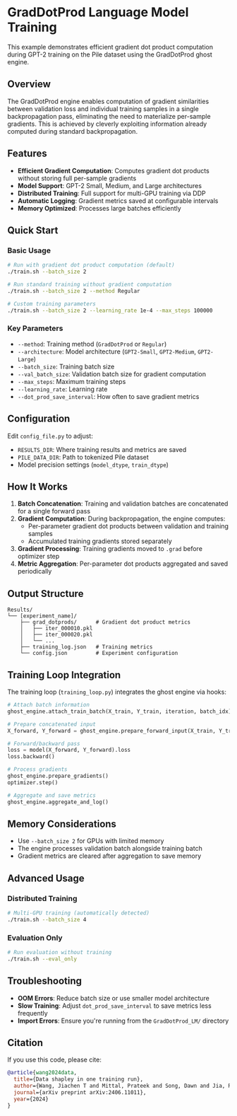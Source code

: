# GradDotProd Language Model Training

This example demonstrates efficient gradient dot product computation during GPT-2 training on the Pile dataset using the GradDotProd ghost engine.

## Overview

The GradDotProd engine enables computation of gradient similarities between validation loss and individual training samples in a single backpropagation pass, eliminating the need to materialize per-sample gradients. This is achieved by cleverly exploiting information already computed during standard backpropagation.

## Features

- **Efficient Gradient Computation**: Computes gradient dot products without storing full per-sample gradients
- **Model Support**: GPT-2 Small, Medium, and Large architectures
- **Distributed Training**: Full support for multi-GPU training via DDP
- **Automatic Logging**: Gradient metrics saved at configurable intervals
- **Memory Optimized**: Processes large batches efficiently

## Quick Start

### Basic Usage

```bash
# Run with gradient dot product computation (default)
./train.sh --batch_size 2

# Run standard training without gradient computation
./train.sh --batch_size 2 --method Regular

# Custom training parameters
./train.sh --batch_size 2 --learning_rate 1e-4 --max_steps 100000
```

### Key Parameters

- `--method`: Training method (`GradDotProd` or `Regular`)
- `--architecture`: Model architecture (`GPT2-Small`, `GPT2-Medium`, `GPT2-Large`)
- `--batch_size`: Training batch size
- `--val_batch_size`: Validation batch size for gradient computation
- `--max_steps`: Maximum training steps
- `--learning_rate`: Learning rate
- `--dot_prod_save_interval`: How often to save gradient metrics

## Configuration

Edit `config_file.py` to adjust:
- `RESULTS_DIR`: Where training results and metrics are saved
- `PILE_DATA_DIR`: Path to tokenized Pile dataset
- Model precision settings (`model_dtype`, `train_dtype`)

## How It Works

1. **Batch Concatenation**: Training and validation batches are concatenated for a single forward pass
2. **Gradient Computation**: During backpropagation, the engine computes:
   - Per-parameter gradient dot products between validation and training samples
   - Accumulated training gradients stored separately
3. **Gradient Processing**: Training gradients moved to `.grad` before optimizer step
4. **Metric Aggregation**: Per-parameter dot products aggregated and saved periodically

## Output Structure

```
Results/
└── [experiment_name]/
    ├── grad_dotprods/      # Gradient dot product metrics
    │   ├── iter_000010.pkl
    │   ├── iter_000020.pkl
    │   └── ...
    ├── training_log.json   # Training metrics
    └── config.json         # Experiment configuration
```

## Training Loop Integration

The training loop (`training_loop.py`) integrates the ghost engine via hooks:

```python
# Attach batch information
ghost_engine.attach_train_batch(X_train, Y_train, iteration, batch_idx)

# Prepare concatenated input
X_forward, Y_forward = ghost_engine.prepare_forward_input(X_train, Y_train)

# Forward/backward pass
loss = model(X_forward, Y_forward).loss
loss.backward()

# Process gradients
ghost_engine.prepare_gradients()
optimizer.step()

# Aggregate and save metrics
ghost_engine.aggregate_and_log()
```

## Memory Considerations

- Use `--batch_size 2` for GPUs with limited memory
- The engine processes validation batch alongside training batch
- Gradient metrics are cleared after aggregation to save memory

## Advanced Usage

### Distributed Training

```bash
# Multi-GPU training (automatically detected)
./train.sh --batch_size 4
```

### Evaluation Only

```bash
# Run evaluation without training
./train.sh --eval_only
```

## Troubleshooting

- **OOM Errors**: Reduce batch size or use smaller model architecture
- **Slow Training**: Adjust `dot_prod_save_interval` to save metrics less frequently
- **Import Errors**: Ensure you're running from the `GradDotProd_LM/` directory

## Citation

If you use this code, please cite:

```bibtex
@article{wang2024data,
  title={Data shapley in one training run},
  author={Wang, Jiachen T and Mittal, Prateek and Song, Dawn and Jia, Ruoxi},
  journal={arXiv preprint arXiv:2406.11011},
  year={2024}
}
```